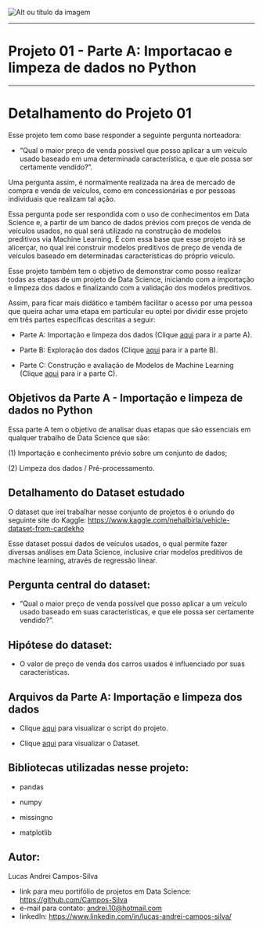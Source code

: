 
![Alt ou título da imagem](https://github.com/Campos-Silva/Projeto-01-Importacao-e-limpeza-de-dados-no-Python/blob/main/graficos_gerados.jpg)

________________________________________________________________________________________________________________________________________________

# Projeto 01 - Parte A: Importacao e limpeza de dados no Python

________________________________________________________________________________________________________________________________________________

# Detalhamento do Projeto 01

Esse projeto tem como base responder a seguinte pergunta norteadora:

- “Qual o maior preço de venda possível que posso aplicar a um veículo usado baseado em uma determinada característica, e que ele possa ser certamente vendido?”.

Uma pergunta assim, é normalmente realizada na área de mercado de compra e venda de veículos, como em concessionárias e por pessoas individuais que realizam tal ação.

Essa pergunta pode ser respondida com o uso de conhecimentos em Data Science e, a partir de um banco de dados prévios com preços de venda de veículos usados, no qual será utilizado na construção de modelos preditivos via Machine Learning. É com essa base que esse projeto irá se alicerçar, no qual irei construir modelos preditivos de preço de venda de veículos baseado em determinadas características do próprio veículo. 

Esse projeto também tem o objetivo de demonstrar como posso realizar todas as etapas de um projeto de Data Science, iniciando com a importação e limpeza dos dados e finalizando com a validação dos modelos preditivos.

Assim, para ficar mais didático e também facilitar o acesso por uma pessoa que queira achar uma etapa em particular eu optei por dividir esse projeto em três partes específicas descritas a seguir:

- Parte A: Importação e limpeza dos dados (Clique [aqui](https://github.com/Campos-Silva/Projeto_01_Parte_A_Importacao-e-limpeza-de-dados-no-Python) para ir a parte A).

- Parte B: Exploração dos dados (Clique [aqui](https://github.com/Campos-Silva/Projeto_01_Parte_B_Exploracao_de_dados_no_Python) para ir a parte B).

- Parte C: Construção e avaliação de Modelos de Machine Learning (Clique [aqui](https://github.com/Campos-Silva/Projeto_01_Parte_C_Modelos_de_Machine_Learning_no_Python) para ir a parte C).


## Objetivos da Parte A - Importação e limpeza de dados no Python

Essa parte A tem o objetivo de analisar duas etapas que são essenciais em qualquer trabalho de Data Science que são:
 
(1) Importação e conhecimento prévio sobre um conjunto de dados;

(2) Limpeza dos dados / Pré-processamento.



## Detalhamento do Dataset estudado

O dataset que irei trabalhar nesse conjunto de projetos é o oriundo do seguinte site do Kaggle: https://www.kaggle.com/nehalbirla/vehicle-dataset-from-cardekho

Esse dataset possui dados de veículos usados, o qual permite fazer diversas análises em Data Science, inclusive criar modelos preditivos de machine learning, através de regressão linear.

## Pergunta central do dataset:

- “Qual o maior preço de venda possível que posso aplicar a um veículo usado baseado em suas características, e que ele possa ser certamente vendido?”.

## Hipótese do dataset:

- O valor de preço de venda dos carros usados é influenciado por suas características. 

## Arquivos da Parte A: Importação e limpeza dos dados 

- Clique [aqui](https://github.com/Campos-Silva/Projeto-01-Importacao-e-limpeza-de-dados-no-Python/blob/main/Projeto_01_Importa%C3%A7%C3%A3o_e_limpeza_de_dados_no_Python.ipynb) para visualizar o script do projeto.

- Clique [aqui](https://github.com/Campos-Silva/Projeto-01-Importacao-e-limpeza-de-dados-no-Python/blob/main/Car%20details%20v3.csv) para visualizar o Dataset.

## Bibliotecas utilizadas nesse projeto:

- pandas

- numpy

- missingno

- matplotlib

## Autor:

Lucas Andrei Campos-Silva

- link para meu portifólio de projetos em Data Science: https://github.com/Campos-Silva
- e-mail para contato: andrei.10@hotmail.com
- linkedIn: https://www.linkedin.com/in/lucas-andrei-campos-silva/
